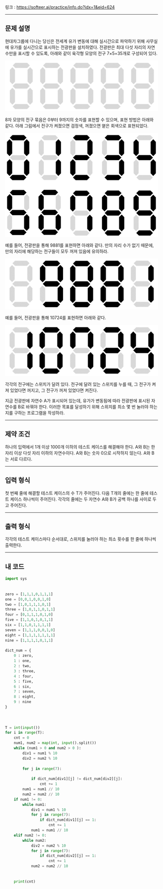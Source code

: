 링크 : https://softeer.ai/practice/info.do?idx=1&eid=624

---

## 문제 설명

현대차그룹에 다니는 당신은 전세계 유가 변동에 대해 실시간으로 파악하기 위해 사무실에 유가를 실시간으로 표시하는 전광판을 설치하였다. 전광판은 최대 다섯 자리의 자연수만을 표시할 수 있도록, 아래와 같이 육각형 모양의 전구 7×5=35개로 구성되어 있다.

![그림1](img/%EC%A0%84%EA%B4%91%ED%8C%90_%EA%B7%B8%EB%A6%BC1.jpeg) 

8자 모양의 전구 묶음은 0부터 9까지의 숫자를 표현할 수 있으며, 표현 방법은 아래와 같다. 아래 그림에서 전구가 켜졌으면 검정색, 꺼졌으면 옅은 회색으로 표현되었다.

![그림2](img/%EC%A0%84%EA%B4%91%ED%8C%90_%EA%B7%B8%EB%A6%BC2.png) 

예를 들어, 전광판을 통해 9881를 표현하면 아래와 같다. 만의 자리 수가 없기 때문에, 만의 자리에 해당하는 전구들이 모두 꺼져 있음에 유의하라.

![그림2](img/%EC%A0%84%EA%B4%91%ED%8C%90_%EA%B7%B8%EB%A6%BC3.png) 

예를 들어, 전광판을 통해 10724를 표현하면 아래와 같다.

![그림2](img/%EC%A0%84%EA%B4%91%ED%8C%90_%EA%B7%B8%EB%A6%BC4.png) 

각각의 전구에는 스위치가 달려 있다. 전구에 달려 있는 스위치를 누를 때, 그 전구가 켜져 있었다면 꺼지고, 그 전구가 꺼져 있었다면 켜진다.


지금 전광판에 자연수 A가 표시되어 있는데, 유가가 변동됨에 따라 전광판에 표시된 자연수를 B로 바꿔야 한다. 이러한 목표를 달성하기 위해 스위치를 최소 몇 번 눌러야 하는지를 구하는 프로그램을 작성하라.


---

## 제약 조건

하나의 입력에서 1개 이상 1000개 이하의 테스트 케이스를 해결해야 한다.
A와 B는 한 자리 이상 다섯 자리 이하의 자연수이다.
A와 B는 숫자 0으로 시작하지 않는다.
A와 B는 서로 다르다.

---

## 입력 형식

첫 번째 줄에 해결할 테스트 케이스의 수 T가 주어진다.
다음 T개의 줄에는 한 줄에 테스트 케이스 하나씩이 주어진다. 각각의 줄에는 두 자연수 A와 B가 공백 하나를 사이로 두고 주어진다.

---

## 출력 형식

각각의 테스트 케이스마다 순서대로, 스위치를 눌러야 하는 최소 횟수를 한 줄에 하나씩 출력한다.

---

## 내 코드

```python
import sys


zero = [1,1,1,0,1,1,1]
one = [0,0,1,0,0,1,0]
two = [1,0,1,1,1,0,1]
three = [1,0,1,1,0,1,1]
four = [0,1,1,1,0,1,0]
five = [1,1,0,1,0,1,1]
six = [1,1,0,1,1,1,1]
seven = [1,1,1,0,0,1,0]
eight = [1,1,1,1,1,1,1]
nine = [1,1,1,1,0,1,1]

dict_num = {
    0 : zero,
    1 : one,
    2 : two,
    3 : three,
    4 : four,
    5 : five,
    6 : six,
    7 : seven,
    8 : eight,
    9 : nine
}



T = int(input())
for i in range(T):
    cnt = 0
    num1, num2 = map(int, input().split())
    while (num1 > 0 and num2 > 0 ):
        div1 = num1 % 10 
        div2 = num2 % 10
        
        for j in range(7):
   
            if dict_num[div1][j] != dict_num[div2][j]:
                cnt += 1
        num1 = num1 // 10
        num2 = num2 // 10
    if num1 != 0:
        while num1:
            div1 = num1 % 10
            for j in range(7):
                if dict_num[div1][j] == 1:
                    cnt += 1
            num1 = num1 // 10
    elif num2 != 0:
        while num2:
            div2 = num2 % 10
            for j in range(7):
                if dict_num[div2][j] == 1:
                    cnt += 1
            num2 = num2 // 10

        
    print(cnt)
```


